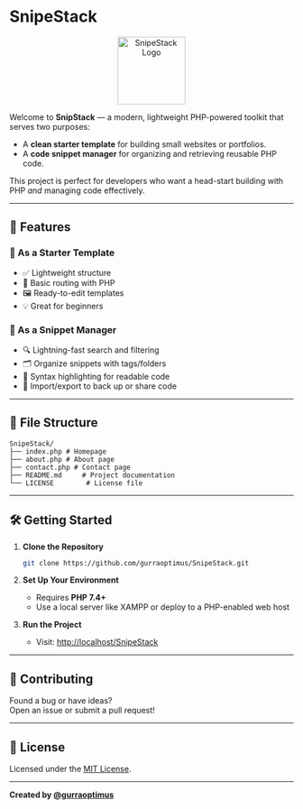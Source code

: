 # SnipeStack 
<p align="center">
    <img src="https://raw.githubusercontent.com/gurraoptimus/SnipeStack/gh-page/assets/icon.png" alt="SnipeStack Logo" width="120" />
</p>

Welcome to **SnipStack** — a modern, lightweight PHP-powered toolkit that serves two purposes:
- A **clean starter template** for building small websites or portfolios.
- A **code snippet manager** for organizing and retrieving reusable PHP code.

This project is perfect for developers who want a head-start building with PHP *and* managing code effectively.

---

## 🌟 Features

### 🧱 As a Starter Template
- ✅ Lightweight structure
- 📄 Basic routing with PHP
- 🖼️ Ready-to-edit templates
- 💡 Great for beginners

### 🧠 As a Snippet Manager
- 🔍 Lightning-fast search and filtering
- 🗂️ Organize snippets with tags/folders
- 🎨 Syntax highlighting for readable code
- 🔁 Import/export to back up or share code

---

## 📂 File Structure

```
SnipeStack/
├── index.php # Homepage
├── about.php # About page
├── contact.php # Contact page
├── README.md     # Project documentation
└── LICENSE        # License file
```
---

## 🛠️ Getting Started

1. **Clone the Repository**
    ```bash
    git clone https://github.com/gurraoptimus/SnipeStack.git
    ```

2. **Set Up Your Environment**
    - Requires **PHP 7.4+**
    - Use a local server like XAMPP or deploy to a PHP-enabled web host

3. **Run the Project**
    - Visit: [http://localhost/SnipeStack](http://localhost/SnipeStack)

---

## 🤝 Contributing

Found a bug or have ideas?  
Open an issue or submit a pull request!

---

## 📄 License

Licensed under the [MIT License](LICENSE).

---

**Created by [@gurraoptimus](https://github.com/gurraoptimus)**
